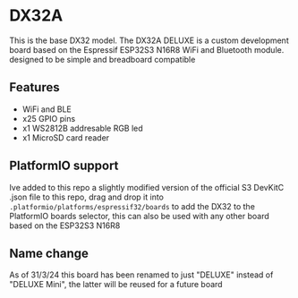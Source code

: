 # DX32A
This is the base DX32 model. The DX32A DELUXE is a custom development board based on the Espressif ESP32S3 N16R8 WiFi and Bluetooth module. designed to be simple and breadboard compatible

## Features
- WiFi and BLE
- x25 GPIO pins
- x1 WS2812B addresable RGB led
- x1 MicroSD card reader


## PlatformIO support
Ive added to this repo a slightly modified version of the official S3 DevKitC .json file to this repo, drag and drop it into `.platformio/platforms/espressif32/boards` to add the DX32 to the PlatformIO boards selector, this can also be used with any other board based on the ESP32S3 N16R8

## Name change
As of 31/3/24 this board has been renamed to just "DELUXE" instead of "DELUXE Mini", the latter will be reused for a future board
